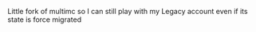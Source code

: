 Little fork of multimc so I can still play with my Legacy account even if its state is force migrated